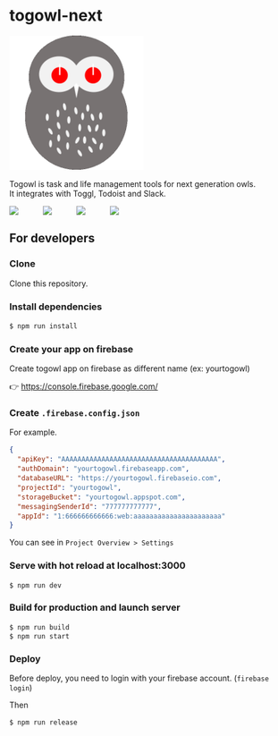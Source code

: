 # togowl-next

<img src="./static/icon.png" width="240" />

Togowl is task and life management tools for next generation owls.  
It integrates with Toggl, Todoist and Slack.

<div style="display: flex;">
  <img src="https://cdn.svgporn.com/logos/typescript-icon.svg" width="60" />
  <img src="https://cdn.svgporn.com/logos/nuxt.svg" width="60" />
  <img src="https://cdn.svgporn.com/logos/vuetifyjs.svg" width="60" />
  <img src="https://cdn.svgporn.com/logos/firebase.svg" width="60" />
</div>

## For developers

### Clone

Clone this repository.

### Install dependencies

```bash
$ npm run install
```

### Create your app on firebase

Create togowl app on firebase as different name (ex: yourtogowl)

👉 https://console.firebase.google.com/

### Create `.firebase.config.json`

For example.

```json
{
  "apiKey": "AAAAAAAAAAAAAAAAAAAAAAAAAAAAAAAAAAAAAAA",
  "authDomain": "yourtogowl.firebaseapp.com",
  "databaseURL": "https://yourtogowl.firebaseio.com",
  "projectId": "yourtogowl",
  "storageBucket": "yourtogowl.appspot.com",
  "messagingSenderId": "777777777777",
  "appId": "1:666666666666:web:aaaaaaaaaaaaaaaaaaaaaa"
}
```

You can see in `Project Overview > Settings`

### Serve with hot reload at localhost:3000

```
$ npm run dev
```

### Build for production and launch server

```
$ npm run build
$ npm run start
```

### Deploy

Before deploy, you need to login with your firebase account. (`firebase login`)

Then

```
$ npm run release
```
